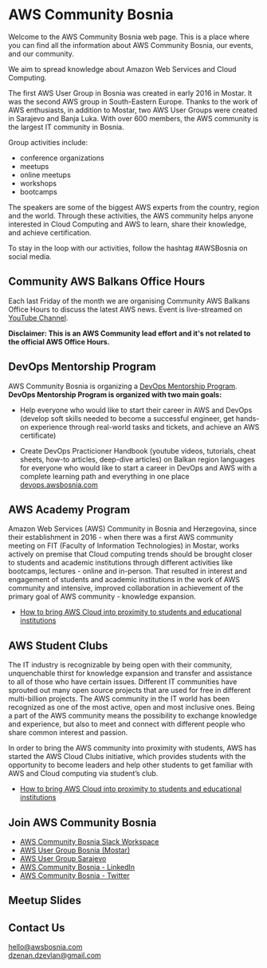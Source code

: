# AWS Community Bosnia
Welcome to the AWS Community Bosnia web page. This is a place where you can find all the information about AWS Community Bosnia, our events, and our community.  

We aim to spread knowledge about Amazon Web Services and Cloud Computing.

The first AWS User Group in Bosnia was created in early 2016 in Mostar. It was the second AWS group in South-Eastern Europe. Thanks to the work of AWS enthusiasts, in addition to Mostar, two AWS User Groups were created in Sarajevo and Banja Luka. With over 600 members, the AWS community is the largest IT community in Bosnia.

Group activities include:
- conference organizations
- meetups
- online meetups
- workshops
- bootcamps

The speakers are some of the biggest AWS experts from the country, region and the world. Through these activities, the AWS community helps anyone interested in Cloud Computing and AWS to learn, share their knowledge, and achieve certification.

To stay in the loop with our activities, follow the hashtag #AWSBosnia on social media.

## Community AWS Balkans Office Hours 
Each last Friday of the month we are organising Community AWS Balkans Office Hours to discuss the latest AWS news.
Event is live-streamed on [YouTube Channel](https://youtube.com/playlist?list=PLM21oTGmKe22cbEDqyeXjzVo3yQN4fzmz).  

**Disclaimer: This is an AWS Community lead effort and it's not related to the official AWS Office Hours.**
## DevOps Mentorship Program
AWS Community Bosnia is organizing a [DevOps Mentorship Program](https://devops.awsbosnia.com/). 
**DevOps Mentorship Program is organized with two main goals:**

- Help everyone who would like to start their career in AWS and DevOps (develop soft skills needed to become a successful engineer, get hands-on experience through real-world tasks and tickets, and achieve an AWS certificate)  

- Create DevOps Practicioner Handbook (youtube videos, tutorials, cheat sheets, how-to articles, deep-dive articles) on Balkan region languages for everyone who would like to start a career in DevOps and AWS with a complete learning path and everything in one place [devops.awsbosnia.com](https://devops.awsbosnia.com/)

## AWS Academy Program  

Amazon Web Services (AWS) Community in Bosnia and Herzegovina, since their establishment in 2016 - when there was a first AWS community meeting on FIT (Faculty of Information Technologies) in Mostar, works actively on premise that Cloud computing trends should be brought closer to students and academic institutions through different activities like bootcamps, lectures - online and in-person. That resulted in interest and engagement of students and academic institutions in the work of AWS community and intensive, improved collaboration in achievement of the primary goal of AWS community - knowledge expansion.

- [How to bring AWS Cloud into proximity to students and educational institutions](https://dev.to/aws-builders/how-to-bring-aws-cloud-into-proximity-to-students-and-educational-institutions-f2m)
## AWS Student Clubs  

The IT industry is recognizable by being open with their community, unquenchable thirst for knowledge expansion and transfer and assistance to all of those who have certain issues. Different IT communities have sprouted out many open source projects that are used for free in different multi-billion projects. The AWS community in the IT world has been recognized as one of the most active, open and most inclusive ones. Being a part of the AWS community means the possibility to exchange knowledge and experience, but also to meet and connect with different people who share common interest and passion.

In order to bring the AWS community into proximity with students, AWS has started the AWS Cloud Clubs initiative, which provides students with the opportunity to become leaders and help other students to get familiar with AWS and Cloud computing via student’s club.
- [How to bring AWS Cloud into proximity to students and educational institutions](https://dev.to/aws-builders/how-to-bring-aws-cloud-into-proximity-to-students-and-educational-institutions-f2m)
## Join AWS Community Bosnia
- [AWS Community Bosnia Slack Workspace](https://join.slack.com/t/awsbih/shared_invite/zt-ad8kr3c7-mcFYB~s9SRdEjulMo141dw)
- [AWS User Group Bosnia (Mostar)](https://www.meetup.com/AWS-User-Group-Bosnia/)
- [AWS User Group Sarajevo](https://www.meetup.com/aws-user-group-sarajevo/members/?sort=join_date&desc=true)  
- [AWS Community Bosnia - LinkedIn](https://www.linkedin.com/company/awsbosnia/)  
- [AWS Community Bosnia - Twitter](https://twitter.com/awsbosnia)  

## Meetup Slides

## Contact Us
hello@awsbosnia.com  
dzenan.dzevlan@gmail.com
